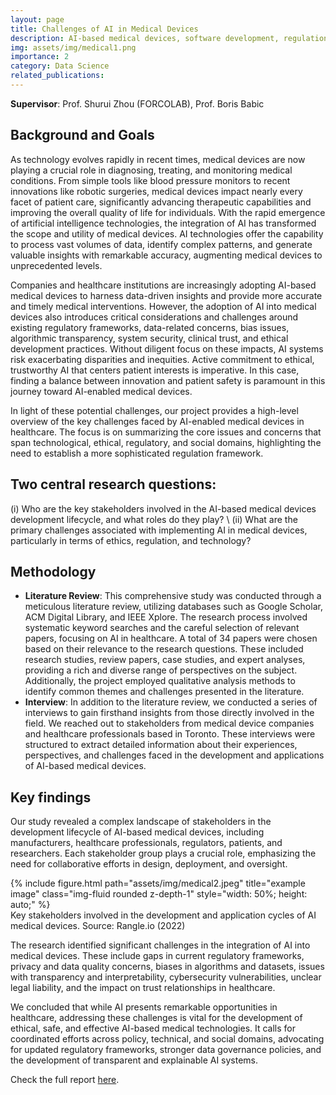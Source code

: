 ```yaml
---
layout: page
title: Challenges of AI in Medical Devices
description: AI-based medical devices, software development, regulation policy
img: assets/img/medical1.png
importance: 2
category: Data Science
related_publications: 
---
```


**Supervisor**: Prof. Shurui Zhou (FORCOLAB), Prof. Boris Babic


## Background and Goals

As technology evolves rapidly in recent times, medical devices are now playing a crucial role in diagnosing, treating, and monitoring medical conditions. From simple tools like blood pressure monitors to recent innovations like robotic surgeries, medical devices impact nearly every facet of patient care, significantly advancing therapeutic capabilities and improving the overall quality of life for individuals. With the rapid emergence of artificial intelligence technologies, the integration of AI has transformed the scope and utility of medical devices. AI technologies offer the capability to process vast volumes of data, identify complex patterns, and generate valuable insights with remarkable accuracy, augmenting medical devices to unprecedented levels.

Companies and healthcare institutions are increasingly adopting AI-based medical devices to harness data-driven insights and provide more accurate and timely medical interventions. However, the adoption of AI into medical devices also introduces critical considerations and challenges around existing regulatory frameworks, data-related concerns, bias issues, algorithmic transparency, system security, clinical trust, and ethical development practices. Without diligent focus on these impacts, AI systems risk exacerbating disparities and inequities. Active commitment to ethical, trustworthy AI that centers patient interests is imperative. In this case, finding a balance between innovation and patient safety is paramount in this journey toward AI-enabled medical devices. 

In light of these potential challenges, our project provides a high-level overview of the key challenges faced by AI-enabled medical devices in healthcare. The focus is on summarizing the core issues and concerns that span technological, ethical, regulatory, and social domains, highlighting the need to establish a more sophisticated regulation framework.


## Two central research questions:

(i) Who are the key stakeholders involved in the AI-based medical devices development lifecycle, and what roles do they play? \\
(ii) What are the primary challenges associated with implementing AI in medical devices, particularly in terms of ethics, regulation, and technology?


## Methodology

- **Literature Review**: This comprehensive study was conducted through a meticulous literature review, utilizing databases such as Google Scholar, ACM Digital Library, and IEEE Xplore. The research process involved systematic keyword searches and the careful selection of relevant papers, focusing on AI in healthcare. A total of 34 papers were chosen based on their relevance to the research questions. These included research studies, review papers, case studies, and expert analyses, providing a rich and diverse range of perspectives on the subject. Additionally, the project employed qualitative analysis methods to identify common themes and challenges presented in the literature.
- **Interview**: In addition to the literature review, we conducted a series of interviews to gain firsthand insights from those directly involved in the field. We reached out to stakeholders from medical device companies and healthcare professionals based in Toronto. These interviews were structured to extract detailed information about their experiences, perspectives, and challenges faced in the development and applications of AI-based medical devices.


## Key findings

Our study revealed a complex landscape of stakeholders in the development lifecycle of AI-based medical devices, including manufacturers, healthcare professionals, regulators, patients, and researchers. Each stakeholder group plays a crucial role, emphasizing the need for collaborative efforts in design, deployment, and oversight.


<div class="row">
    <div class="col-sm mt-3 mt-md-0">
        {% include figure.html path="assets/img/medical2.jpeg" title="example image" class="img-fluid rounded z-depth-1" style="width: 50%; height: auto;" %}
    </div>
</div>
<div class="caption">
    Key stakeholders involved in the development and application cycles of AI medical devices. Source: Rangle.io (2022)
</div>


The research identified significant challenges in the integration of AI into medical devices. These include gaps in current regulatory frameworks, privacy and data quality concerns, biases in algorithms and datasets, issues with transparency and interpretability, cybersecurity vulnerabilities, unclear legal liability, and the impact on trust relationships in healthcare.

We concluded that while AI presents remarkable opportunities in healthcare, addressing these challenges is vital for the development of ethical, safe, and effective AI-based medical technologies. It calls for coordinated efforts across policy, technical, and social domains, advocating for updated regulatory frameworks, stronger data governance policies, and the development of transparent and explainable AI systems. 

Check the full report <a href="/assets/pdf/report1.pdf" target="_blank">here</a>.


